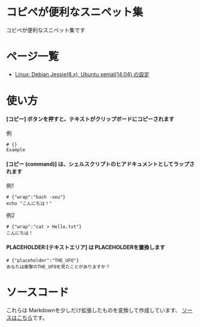 # コピペが便利なスニペット集

コピペが便利なスニペット集です

# ページ一覧

* [Linux: Debian Jessie(8.x), Ubuntu xenial(14.04) の設定](linux_setup-debian-ubuntu.html)

# 使い方

#### [コピー] ボタンを押すと、テキストがクリップボードにコピーされます

例

	# {}
	Example

#### [コピー (command)] は、シェルスクリプトのヒアドキュメントとしてラップされます

例1

	# {"wrap":"bash -xeu"}
	echo "こんにちは！"

例2

	# {"wrap":"cat > Hello.txt"}
	こんにちは！

#### PLACEHOLDER:[テキストエリア] は PLACEHOLDERを置換します

	# {"placeholder":"THE_UFO"}
	あなたは衝撃のTHE_UFOを見たことがありますか？

# ソースコード

これらは Markdownを少しだけ拡張したものを変換して作成しています、
[ソースはこちら](https://github.com/mamemomonga/linux-setup-snippets)です。
